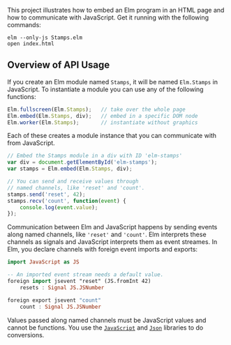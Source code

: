 This project illustrates how to embed an Elm program in an HTML
page and how to communicate with JavaScript.
Get it running with the following commands:

    elm --only-js Stamps.elm
    open index.html

## Overview of API Usage

If you create an Elm module named `Stamps`, it will be named
`Elm.Stamps` in JavaScript. To instantiate a module you can
use any of the following functions:

```javascript
Elm.fullscreen(Elm.Stamps);   // take over the whole page
Elm.embed(Elm.Stamps, div);   // embed in a specific DOM node
Elm.worker(Elm.Stamps);       // instantiate without graphics
```

Each of these creates a module instance that you can communicate
with from JavaScript.

```javascript
// Embed the Stamps module in a div with ID 'elm-stamps'
var div = document.getElementById('elm-stamps');
var stamps = Elm.embed(Elm.Stamps, div);

// You can send and receive values through
// named channels, like 'reset' and 'count'.
stamps.send('reset', 42);
stamps.recv('count', function(event) {
    console.log(event.value);
});
```
Communication between Elm and JavaScript happens by sending events
along named channels, like `'reset'` and `'count'`. Elm interprets
these channels as signals and JavaScript interprets them as event streames.
In Elm, you declare channels with foreign event imports and exports:

```haskell
import JavaScript as JS

-- An imported event stream needs a default value.
foreign import jsevent "reset" (JS.fromInt 42)
    resets : Signal JS.JSNumber

foreign export jsevent "count"
    count : Signal JS.JSNumber
```

Values passed along named channels must be JavaScript values and
cannot be functions. You use the
[`JavaScript`](http://docs.elm-lang.org/library/JavaScript.elm)
and [`Json`](http://docs.elm-lang.org/library/Json.elm)
libraries to do conversions.
